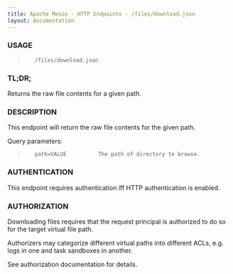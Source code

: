 ```yaml
---
title: Apache Mesos - HTTP Endpoints - /files/download.json
layout: documentation
---
```

<!--- This is an automatically generated file. DO NOT EDIT! --->

### USAGE ###
>        /files/download.json

### TL;DR; ###
Returns the raw file contents for a given path.

### DESCRIPTION ###
This endpoint will return the raw file contents for the
given path.

Query parameters:

>        path=VALUE          The path of directory to browse.


### AUTHENTICATION ###
This endpoint requires authentication iff HTTP authentication is
enabled.

### AUTHORIZATION ###
Downloading files requires that the request principal is 
authorized to do so for the target virtual file path.

Authorizers may categorize different virtual paths into
different ACLs, e.g. logs in one and task sandboxes in
another.

See authorization documentation for details.